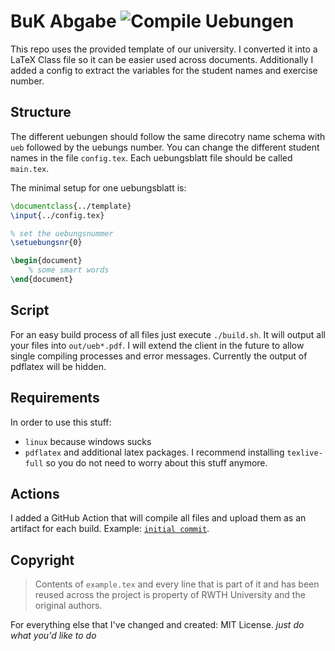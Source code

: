 # BuK Abgabe ![Compile Uebungen](https://github.com/oltdaniel/buk-abgabe/workflows/Compile%20Uebungen/badge.svg)

This repo uses the provided template of our university. I converted it into a
LaTeX Class file so it can be easier used across documents. Additionally I
added a config to extract the variables for the student names and exercise
number.

## Structure

The different uebungen should follow the same direcotry name schema with `ueb`
followed by the uebungs number. You can change the different student names in
the file `config.tex`. Each uebungsblatt file should be called `main.tex`.

The minimal setup for one uebungsblatt is:

```latex
\documentclass{../template}
\input{../config.tex}

% set the uebungsnummer
\setuebungsnr{0}

\begin{document}
    % some smart words
\end{document}
```

## Script

For an easy build process of all files just execute `./build.sh`. It will output
all your files into `out/ueb*.pdf`. I will extend the client in the future to allow
single compiling processes and error messages. Currently the output of pdflatex will
be hidden.

## Requirements

In order to use this stuff:
- `linux` because windows sucks
- `pdflatex` and additional latex packages. I recommend installing `texlive-full` so you do not need to worry about this stuff anymore.

## Actions

I added a GitHub Action that will compile all files and upload them as an artifact
for each build. Example: [`initial commit`](https://github.com/oltdaniel/buk-abgabe/actions/runs/340581520).

## Copyright

> Contents of `example.tex` and every line that is part of it and has been reused
across the project is property of RWTH University and the original authors.

For everything else that I've changed and created: MIT License.
_just do what you'd like to do_